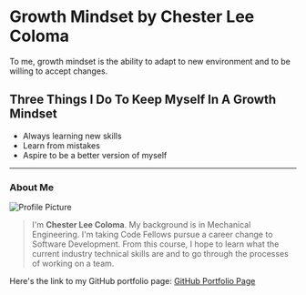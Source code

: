 # Growth Mindset by Chester Lee Coloma
To me, growth mindset is the ability to adapt to new environment and to be willing to accept changes.

## Three Things I Do To Keep Myself In A Growth Mindset
* Always learning new skills
* Learn from mistakes
* Aspire to be a better version of myself

---

### About Me
![Profile Picture](https://avatars.githubusercontent.com/u/104961833?s=400&u=842fa7c8bb9c0fbfcf956655c2b13dff928e128d&v=4)
> I'm **Chester Lee Coloma**. My background is in Mechanical Engineering. I'm taking Code Fellows pursue a career change to Software Development. From this course, I hope to learn what the current industry technical skills are and to go through the processes of working on a team.

Here's the link to my GitHub portfolio page:
[GitHub Portfolio Page](https://github.com/cleecoloma)
